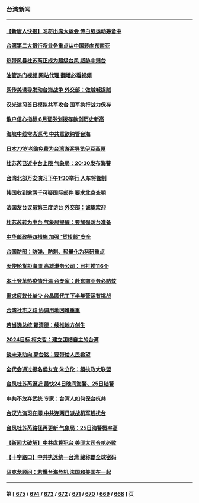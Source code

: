 ### 台湾新闻
---
#### [【新唐人快报】习将出席大运会 传白纸运动筹备中](../../pages/ncid1349361/n14041139.md?07250845) 
#### [台湾第二大银行将业务重点从中国转向东南亚](../../pages/ncid1349361/n14041100.md?07250845) 
#### [热带风暴杜苏芮正成为超级台风 威胁中港台](../../pages/ncid1349361/n14040942.md?07250845) 
#### [油管热门视频 网站代理 翻墙必看视频](http://138.2.39.72:81/youtube.html?epic-marker?07250845)
#### [网传美诱导发动台海战争 外交部：做贼喊捉贼](../../pages/ncid1349361/n14040933.md?07250845) 
#### [汉光演习首日模拟共军攻台 国军执行战力保存](../../pages/ncid1349361/n14040917.md?07250845) 
#### [散户信心指标 6月证券划拨存款创历史新高](../../pages/ncid1349361/n14040916.md?07250845) 
#### [海峡中线常态巡弋 中共意欲纳管台海](../../pages/ncid1349361/n14040878.md?07250845) 
#### [日本77岁老翁免费为台湾游客导览伊豆高原](../../pages/ncid1349361/n14040808.md?07250845) 
#### [杜苏芮已近中台上限 气象局：20:30发布海警](../../pages/ncid1349361/n14040414.md?07250845) 
#### [台湾北部万安演习下午1:30举行 人车将管制](../../pages/ncid1349361/n14040598.md?07250845) 
#### [韩国收到逾两千可疑国际邮件 要求北京查明](../../pages/ncid1349361/n14040474.md?07250845) 
#### [法国友台议员第三度访台 外交部：诚挚欢迎](../../pages/ncid1349361/n14040429.md?07250845) 
#### [杜苏芮转为中台 气象局提醒：要加强防台准备](../../pages/ncid1349361/n14040407.md?07250845) 
#### [中华邮政祭四措施 加强“货转邮”安全](../../pages/ncid1349361/n14040409.md?07250845) 
#### [台国防部：防弹、防刺、轻量化为科研重点](../../pages/ncid1349361/n14040398.md?07250845) 
#### [天使轮货柜海漂 高雄港务公司：已打捞116个](../../pages/ncid1349361/n14040394.md?07250845) 
#### [本土登革热疫情升温 台专家：赴东南亚务必防蚊](../../pages/ncid1349361/n14040392.md?07250845) 
#### [需求疲软长单少 台晶圆代工下半年营运有挑战](../../pages/ncid1349361/n14040385.md?07250845) 
#### [台湾社宅之路 协调用地困难重重](../../pages/ncid1349361/n14040383.md?07250845) 
#### [若当选总统 赖清德：续推地方创生](../../pages/ncid1349361/n14040338.md?07250845) 
#### [2024目标 柯文哲：建立团结自主的台湾](../../pages/ncid1349361/n14040350.md?07250845) 
#### [谈未来动向 郭台铭：要带给人民希望](../../pages/ncid1349361/n14040351.md?07250845) 
#### [全代会通过提名侯友宜 朱立伦：组执政大联盟](../../pages/ncid1349361/n14040333.md?07250845) 
#### [台风杜苏芮逼近 最快24日晚间海警、25日陆警](../../pages/ncid1349361/n14040232.md?07250845) 
#### [中共不放弃武统 专家：台湾人如何保台抗共](../../pages/ncid1349361/n14039508.md?07250845) 
#### [台汉光演习在即 中共连两日派战机军舰扰台](../../pages/ncid1349361/n14039879.md?07250845) 
#### [台风杜苏芮路径再更新 气象局：25日海警概率高](../../pages/ncid1349361/n14039880.md?07250845) 
#### [【新闻大破解】中共盘算犯台 美印太司令呛必败](../../pages/ncid1349361/n14039523.md?07250845) 
#### [【十字路口】中共执迷统一台湾 藏称霸全球密码](../../pages/ncid1349361/n14039462.md?07250845) 
#### [马克龙顾问：若爆台海危机 法国和美国在一起](../../pages/ncid1349361/n14039554.md?07250845) 

---
#### 第 [ [675](./675.md?07250845) / [674](./674.md?07250845) / [673](./673.md?07250845) / [672](./672.md?07250845) / [671](./671.md?07250845) / [670](./670.md?07250845) / [669](./669.md?07250845) / [668](./668.md?07250845) ] 页
